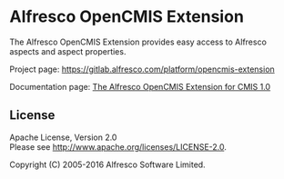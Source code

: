 Alfresco OpenCMIS Extension
===========================

The Alfresco OpenCMIS Extension provides easy access to Alfresco aspects and aspect properties. 

Project page: <https://gitlab.alfresco.com/platform/opencmis-extension>

Documentation page: [The Alfresco OpenCMIS Extension for CMIS 1.0](http://docs.alfresco.com/community/pra/1/concepts/opencmis-ext-intro.html)

License
-------

Apache License, Version 2.0  
Please see <http://www.apache.org/licenses/LICENSE-2.0>.

Copyright (C) 2005-2016 Alfresco Software Limited.